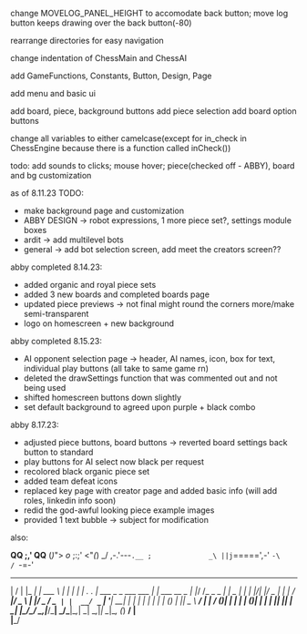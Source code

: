 change MOVELOG_PANEL_HEIGHT to accomodate back button; move log button keeps drawing over the back button(-80)

rearrange directories for easy navigation

change indentation of ChessMain and ChessAI

add GameFunctions, Constants, Button, Design, Page

add menu and basic ui

add board, piece, background buttons
    add piece selection
    add board option buttons

change all variables to either camelcase(except for in_check in ChessEngine because there is a function called inCheck())

todo: add sounds to clicks; mouse hover; piece(checked off - ABBY), board and bg customization

as of 8.11.23 TODO:
- make background page and customization
- ABBY DESIGN -> robot expressions, 1 more piece set?, settings module boxes
- ardit -> add multilevel bots
- general -> add bot selection screen, add meet the creators screen??

abby completed 8.14.23:
- added organic and royal piece sets
- added 3 new boards and completed boards page
- updated piece previews -> not final might round the corners more/make semi-transparent
- logo on homescreen + new background


abby completed 8.15.23:
- AI opponent selection page -> header, AI names, icon, box for text, individual play buttons (all take to same game rn)
- deleted the drawSettings function that was commented out and not being used
- shifted homescreen buttons down slightly
- set default background to agreed upon purple + black combo


abby 8.17.23:
- adjusted piece buttons, board buttons -> reverted board settings back button to standard
- play buttons for AI select now black per request
- recolored black organic piece set
- added team defeat icons
- replaced key page with creator page and added basic info (will add roles, linkedin info soon)
- redid the god-awful looking piece example images
- provided 1 text bubble -> subject for modification


also:



  __QQ                       ;,'   QQ__
 (_)_">         _o_       ;:;'    <"_(_)
_/          ,-.'---`.__ ;              _\
           ||j`=====',-'
            `-\     /
               `-=-' 

___  ___                       _____           ______          _         _ 
|  \/  |                      |_   _|          | ___ \        | |       | |
| .  . | ___  _   _ ___  ___    | | ___  __ _  | |_/ /_ _ _ __| |_ _   _| |
| |\/| |/ _ \| | | / __|/ _ \   | |/ _ \/ _` | |  __/ _` | '__| __| | | | |
| |  | | (_) | |_| \__ \  __/   | |  __/ ()_| | | | | ()_| | |  | |_| |_| |
\_|  |_/\___/ \__,_|___/\___|   \_/\___|\__,_| \_|  \__,_|_|   \__|\__, (_)
                                                                    __/ |  
                                                                   |___/ 


